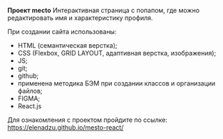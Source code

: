 **Проект mecto**
Интерактивная страница с попапом, где можно редактировать имя и характеристику профиля.

При создании сайта использованы:

- HTML (семантическая верстка);
- CSS (Flexbox, GRID LAYOUT, адаптивная верстка, изображения);
- JS;
- git;
- github;
- применена методика БЭМ при создании классов и организации файлов;
- FIGMA;
- React.js

Для ознакомления с проектом пройдите по ссылке: https://elenadzu.github.io/mesto-react/
